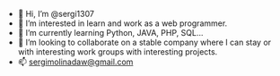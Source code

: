 - 👋 Hi, I’m @sergi1307
- 👀 I’m interested in learn and work as a web programmer.
- 🌱 I’m currently learning Python, JAVA, PHP, SQL...
- 💞️ I’m looking to collaborate on a stable company where I can stay or with interesting work groups with interesting projects.
- 📫 sergimolinadaw@gmail.com
